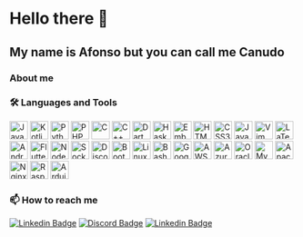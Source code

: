 # Hello there 👋
## My name is Afonso but you can call me Canudo

### About me


### :hammer_and_wrench: Languages and Tools
  <div>
    <img src="https://cdn.jsdelivr.net/gh/devicons/devicon/icons/java/java-original.svg" width="32" title="Java" />
    <img src="https://cdn.jsdelivr.net/gh/devicons/devicon/icons/kotlin/kotlin-original.svg" width="32" title="Kotlin" />
    <img src="https://cdn.jsdelivr.net/gh/devicons/devicon/icons/python/python-original.svg" width="32" title="Python" />
    <img src="https://cdn.jsdelivr.net/gh/devicons/devicon/icons/php/php-original.svg" width="32" title="PHP" />
    <img src="https://cdn.jsdelivr.net/gh/devicons/devicon/icons/c/c-original.svg" width="32" title="C" />
    <img src="https://cdn.jsdelivr.net/gh/devicons/devicon/icons/cplusplus/cplusplus-original.svg" width="32" title="C++" />
    <img src="https://cdn.jsdelivr.net/gh/devicons/devicon/icons/dart/dart-original.svg" width="32" title="Dart" />
    <img src="https://cdn.jsdelivr.net/gh/devicons/devicon/icons/haskell/haskell-original.svg" width="32" title="Haskell" />
    <img src="https://cdn.jsdelivr.net/gh/devicons/devicon/icons/embeddedc/embeddedc-original.svg" width="32" title="Embedded C" />
    <img src="https://cdn.jsdelivr.net/gh/devicons/devicon/icons/html5/html5-original.svg" width="32" title="HTML5" />
    <img src="https://cdn.jsdelivr.net/gh/devicons/devicon/icons/css3/css3-original.svg" width="32" title="CSS3" />
    <img src="https://cdn.jsdelivr.net/gh/devicons/devicon/icons/javascript/javascript-original.svg" width="32" title="Javascript" />
    <img src="https://cdn.jsdelivr.net/gh/devicons/devicon/icons/vim/vim-original.svg" width="32" title="Vim" />
    <img src="https://cdn.jsdelivr.net/gh/devicons/devicon/icons/latex/latex-original.svg" width="32" title="LaTeX" />
    <img src="https://cdn.jsdelivr.net/gh/devicons/devicon/icons/androidstudio/androidstudio-original.svg" width="32" title="Android Studio" />
    <img src="https://cdn.jsdelivr.net/gh/devicons/devicon/icons/flutter/flutter-original.svg" width="32" title="Flutter" />
    <img src="https://cdn.jsdelivr.net/gh/devicons/devicon/icons/nodejs/nodejs-original.svg" width="32" title="Node.js" />
    <img src="https://cdn.jsdelivr.net/gh/devicons/devicon/icons/socketio/socketio-original.svg" width="32" title="Socket.io" />
    <img src="https://cdn.jsdelivr.net/gh/devicons/devicon/icons/discordjs/discordjs-original.svg" width="32" title="Discord.js" />
    <img src="https://cdn.jsdelivr.net/gh/devicons/devicon/icons/bootstrap/bootstrap-original.svg" width="32" title="Bootstrap" />
    <img src="https://cdn.jsdelivr.net/gh/devicons/devicon/icons/linux/linux-original.svg" width="32" title="Linux" />
    <img src="https://cdn.jsdelivr.net/gh/devicons/devicon/icons/bash/bash-original.svg" width="32" title="Bash" />
    <img src="https://cdn.jsdelivr.net/gh/devicons/devicon/icons/googlecloud/googlecloud-original.svg" width="32" title="Google Cloud" />
    <img src="https://cdn.jsdelivr.net/gh/devicons/devicon/icons/amazonwebservices/amazonwebservices-original.svg" width="32" title="AWS" />
    <img src="https://cdn.jsdelivr.net/gh/devicons/devicon/icons/azure/azure-original.svg" width="32" title="Azure" />
    <img src="https://cdn.jsdelivr.net/gh/devicons/devicon/icons/oracle/oracle-original.svg" width="32" title="Oracle" />
    <img src="https://cdn.jsdelivr.net/gh/devicons/devicon/icons/mysql/mysql-original-wordmark.svg" width="32" title="MySQL" />
    <img src="https://cdn.jsdelivr.net/gh/devicons/devicon/icons/apache/apache-original-wordmark.svg" width="32" title="Apache" />
    <img src="https://cdn.jsdelivr.net/gh/devicons/devicon/icons/nginx/nginx-original.svg" width="32" title="Nginx" />
    <img src="https://cdn.jsdelivr.net/gh/devicons/devicon/icons/raspberrypi/raspberrypi-original.svg" width="32" title="Raspberry Pi" />
    <img src="https://cdn.jsdelivr.net/gh/devicons/devicon/icons/arduino/arduino-original.svg" width="32" title="Arduino" />
  </div>

### :mailbox: How to reach me<br>
  [![Linkedin Badge](https://img.shields.io/badge/-afonsoambrosio-blueviolet?style=flat&logo=Linkedin&logoColor=white)](https://www.linkedin.com/in/afonsoambrosio/)
  [![Discord Badge](https://img.shields.io/badge/-Canudo%231246-blueviolet?style=flat&logo=Discord&logoColor=white)](https://discordapp.com/users/252602251049172993)
  [![Linkedin Badge](https://img.shields.io/badge/-contato@afonso.gg-blueviolet?style=flat&logo=Mail.ru&logoColor=white)](https://www.linkedin.com/in/afonsoambrosio/)
  
  
  
